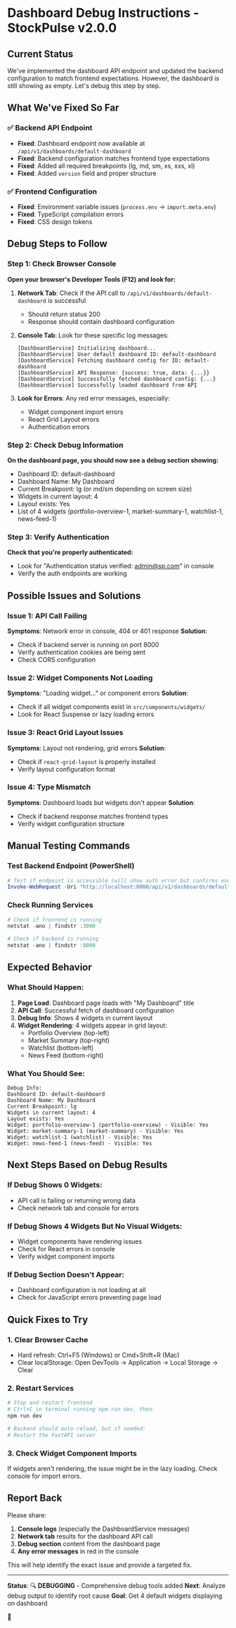 # Dashboard Debug Instructions - StockPulse v2.0.0

## Current Status

We've implemented the dashboard API endpoint and updated the backend configuration to match frontend expectations. However, the dashboard is still showing as empty. Let's debug this step by step.

## What We've Fixed So Far

### ✅ Backend API Endpoint

- **Fixed**: Dashboard endpoint now available at `/api/v1/dashboards/default-dashboard`
- **Fixed**: Backend configuration matches frontend type expectations
- **Fixed**: Added all required breakpoints (lg, md, sm, xs, xxs, xl)
- **Fixed**: Added `version` field and proper structure

### ✅ Frontend Configuration

- **Fixed**: Environment variable issues (`process.env` → `import.meta.env`)
- **Fixed**: TypeScript compilation errors
- **Fixed**: CSS design tokens

## Debug Steps to Follow

### Step 1: Check Browser Console

**Open your browser's Developer Tools (F12) and look for:**

1. **Network Tab**: Check if the API call to `/api/v1/dashboards/default-dashboard` is successful

   - Should return status 200
   - Response should contain dashboard configuration

2. **Console Tab**: Look for these specific log messages:

   ```
   [DashboardService] Initializing dashboard...
   [DashboardService] User default dashboard ID: default-dashboard
   [DashboardService] Fetching dashboard config for ID: default-dashboard
   [DashboardService] API Response: {success: true, data: {...}}
   [DashboardService] Successfully fetched dashboard config: {...}
   [DashboardService] Successfully loaded dashboard from API
   ```

3. **Look for Errors**: Any red error messages, especially:
   - Widget component import errors
   - React Grid Layout errors
   - Authentication errors

### Step 2: Check Debug Information

**On the dashboard page, you should now see a debug section showing:**

- Dashboard ID: default-dashboard
- Dashboard Name: My Dashboard
- Current Breakpoint: lg (or md/sm depending on screen size)
- Widgets in current layout: 4
- Layout exists: Yes
- List of 4 widgets (portfolio-overview-1, market-summary-1, watchlist-1, news-feed-1)

### Step 3: Verify Authentication

**Check that you're properly authenticated:**

- Look for "Authentication status verified: admin@sp.com" in console
- Verify the auth endpoints are working

## Possible Issues and Solutions

### Issue 1: API Call Failing

**Symptoms**: Network error in console, 404 or 401 response
**Solution**:

- Check if backend server is running on port 8000
- Verify authentication cookies are being sent
- Check CORS configuration

### Issue 2: Widget Components Not Loading

**Symptoms**: "Loading widget..." or component errors
**Solution**:

- Check if all widget components exist in `src/components/widgets/`
- Look for React Suspense or lazy loading errors

### Issue 3: React Grid Layout Issues

**Symptoms**: Layout not rendering, grid errors
**Solution**:

- Check if `react-grid-layout` is properly installed
- Verify layout configuration format

### Issue 4: Type Mismatch

**Symptoms**: Dashboard loads but widgets don't appear
**Solution**:

- Check if backend response matches frontend types
- Verify widget configuration structure

## Manual Testing Commands

### Test Backend Endpoint (PowerShell)

```powershell
# Test if endpoint is accessible (will show auth error but confirms endpoint exists)
Invoke-WebRequest -Uri "http://localhost:8000/api/v1/dashboards/default-dashboard" -Method GET
```

### Check Running Services

```powershell
# Check if frontend is running
netstat -ano | findstr :3000

# Check if backend is running
netstat -ano | findstr :8000
```

## Expected Behavior

### What Should Happen:

1. **Page Load**: Dashboard page loads with "My Dashboard" title
2. **API Call**: Successful fetch of dashboard configuration
3. **Debug Info**: Shows 4 widgets in current layout
4. **Widget Rendering**: 4 widgets appear in grid layout:
   - Portfolio Overview (top-left)
   - Market Summary (top-right)
   - Watchlist (bottom-left)
   - News Feed (bottom-right)

### What You Should See:

```
Debug Info:
Dashboard ID: default-dashboard
Dashboard Name: My Dashboard
Current Breakpoint: lg
Widgets in current layout: 4
Layout exists: Yes
Widget: portfolio-overview-1 (portfolio-overview) - Visible: Yes
Widget: market-summary-1 (market-summary) - Visible: Yes
Widget: watchlist-1 (watchlist) - Visible: Yes
Widget: news-feed-1 (news-feed) - Visible: Yes
```

## Next Steps Based on Debug Results

### If Debug Shows 0 Widgets:

- API call is failing or returning wrong data
- Check network tab and console for errors

### If Debug Shows 4 Widgets But No Visual Widgets:

- Widget components have rendering issues
- Check for React errors in console
- Verify widget component imports

### If Debug Section Doesn't Appear:

- Dashboard configuration is not loading at all
- Check for JavaScript errors preventing page load

## Quick Fixes to Try

### 1. Clear Browser Cache

- Hard refresh: Ctrl+F5 (Windows) or Cmd+Shift+R (Mac)
- Clear localStorage: Open DevTools → Application → Local Storage → Clear

### 2. Restart Services

```powershell
# Stop and restart frontend
# Ctrl+C in terminal running npm run dev, then:
npm run dev

# Backend should auto-reload, but if needed:
# Restart the FastAPI server
```

### 3. Check Widget Component Imports

If widgets aren't rendering, the issue might be in the lazy loading. Check console for import errors.

## Report Back

Please share:

1. **Console logs** (especially the DashboardService messages)
2. **Network tab** results for the dashboard API call
3. **Debug section** content from the dashboard page
4. **Any error messages** in red in the console

This will help identify the exact issue and provide a targeted fix.

---

**Status**: 🔍 **DEBUGGING** - Comprehensive debug tools added
**Next**: Analyze debug output to identify root cause
**Goal**: Get 4 default widgets displaying on dashboard

🚀
